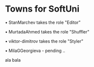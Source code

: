 # Towns for SoftUni
• StanMarchev takes the role "Editor"

• MurtadaAhmed takes the role "Shuffler"

• viktor-dimitrov takes the role "Styler"

• MilaGGeorgieva - pending ..


ala bala
